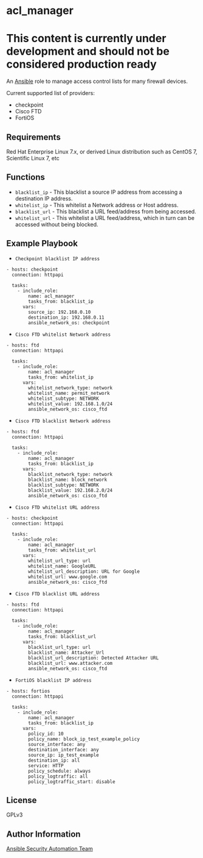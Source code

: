 acl_manager
===========

# This content is currently under development and should not be considered production ready

An [Ansible](https://ansible.com) role to manage access control lists for many firewall devices.

Current supported list of providers:
* checkpoint
* Cisco FTD
* FortiOS

Requirements
------------
Red Hat Enterprise Linux 7.x, or derived Linux distribution such as CentOS 7,
Scientific Linux 7, etc

Functions
---------

* `blacklist_ip` - This blacklist a source IP address from accessing a destination IP address.
* `whitelist_ip` - This whitelist a Network address or Host address.
* `blacklist_url` - This blacklist a URL feed/address from being accessed.
* `whitelist_url` - This whitelist a URL feed/address, which in turn can be accessed without being blocked.

Example Playbook
----------------

* `Checkpoint blacklist IP address`

```
- hosts: checkpoint
  connection: httpapi

  tasks: 
    - include_role:
        name: acl_manager
        tasks_from: blacklist_ip
      vars:
        source_ip: 192.168.0.10
        destination_ip: 192.168.0.11
        ansible_network_os: checkpoint
```

* `Cisco FTD whitelist Network address`

```
- hosts: ftd
  connection: httpapi

  tasks:
    - include_role:
        name: acl_manager
        tasks_from: whitelist_ip
      vars:
        whitelist_network_type: network
        whitelist_name: permit_network
        whitelist_subtype: NETWORK
        whitelist_value: 192.168.1.0/24
        ansible_network_os: cisco_ftd
```

* `Cisco FTD blacklist Network address`

```
- hosts: ftd
  connection: httpapi

  tasks:
    - include_role:
        name: acl_manager
        tasks_from: blacklist_ip
      vars:
        blacklist_network_type: network
        blacklist_name: block_network
        blacklist_subtype: NETWORK
        blacklist_value: 192.168.2.0/24
        ansible_network_os: cisco_ftd
```

* `Cisco FTD whitelist URL address`

```
- hosts: checkpoint
  connection: httpapi

  tasks:
    - include_role:
        name: acl_manager
        tasks_from: whitelist_url
      vars:
        whitelist_url_type: url
        whitelist_name: GoogleURL
        whitelist_url_description: URL for Google
        whitelist_url: www.google.com
        ansible_network_os: cisco_ftd
```

* `Cisco FTD blacklist URL address`

```
- hosts: ftd
  connection: httpapi

  tasks:
    - include_role:
        name: acl_manager
        tasks_from: blacklist_url
      vars:
        blacklist_url_type: url
        blacklist_name: Attacker_Url
        blacklist_url_description: Detected Attacker URL
        blacklist_url: www.attacker.com
        ansible_network_os: cisco_ftd
```

* `FortiOS blacklist IP address`

```
- hosts: fortios
  connection: httpapi

  tasks:
    - include_role:
        name: acl_manager
        tasks_from: blacklist_ip
      vars:
        policy_id: 10
        policy_name: block_ip_test_example_policy
        source_interface: any
        destination_interface: any
        source_ip: ip_test_example
        destination_ip: all
        service: HTTP
        policy_schedule: always
        policy_logtraffic: all
        policy_logtraffic_start: disable
```


License
-------

GPLv3

Author Information
------------------

[Ansible Security Automation Team](https://github.com/ansible-security)
